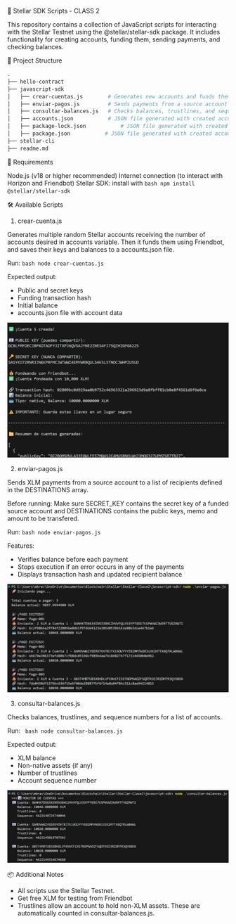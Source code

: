 🌟 Stellar SDK Scripts - CLASS 2

This repository contains a collection of JavaScript scripts for interacting with the Stellar Testnet using the @stellar/stellar-sdk package. It includes functionality for creating accounts, funding them, sending payments, and checking balances.

📁 Project Structure
```bash 
.
├── hello-contract
├── javascript-sdk
│   ├── crear-cuentas.js        # Generates new accounts and funds them via Friendbot
│   ├── enviar-pagos.js         # Sends payments from a source account to multiple destinations
│   ├── consultar-balances.js   # Checks balances, trustlines, and sequence numbers of accounts
│   ├── accounts.json           # JSON file generated with created account data
│   ├── package-lock.json           # JSON file generated with created account data
│   ├── package.json           # JSON file generated with created account data
├── stellar-cli
├── readme.md
```

🚀 Requirements

Node.js (v18 or higher recommended)
Internet connection (to interact with Horizon and Friendbot)
Stellar SDK: install with ```bash npm install @stellar/stellar-sdk```

🛠️ Available Scripts

1. crear-cuenta.js

Generates multiple random Stellar accounts receiving the number of accounts desired in accounts variable. Then it funds them using Friendbot, and saves their keys and balances to a accounts.json file. 

Run: ```bash node crear-cuentas.js```

Expected output:
* Public and secret keys
* Funding transaction hash
* Initial balance
* accounts.json file with account data

![Crear Cuenta](img/crear-cuentas.png)

2. enviar-pagos.js

Sends XLM payments from a source account to a list of recipients defined in the DESTINATIONS array.

Before running:
Make sure SECRET_KEY contains the secret key of a funded source account and DESTINATIONS contains the public keys, memo and amount to be transfered.

Run: ```bash node enviar-pagos.js```

Features:
* Verifies balance before each payment
* Stops execution if an error occurs in any of the payments
* Displays transaction hash and updated recipient balance

![Enviar Pagos](img/enviar-pagos.png)

3. consultar-balances.js

Checks balances, trustlines, and sequence numbers for a list of accounts.

Run: ``` bash node consultar-balances.js```

Expected output:
* XLM balance
* Non-native assets (if any)
* Number of trustlines
* Account sequence number

![Consultar Balances](img/consultar-balances.png)

📦 Additional Notes
* All scripts use the Stellar Testnet.
* Get free XLM for testing from Friendbot
* Trustlines allow an account to hold non-XLM assets. These are automatically counted in consultar-balances.js.